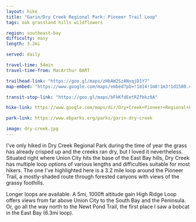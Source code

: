 ```yaml
---
layout: hike
title: "Garin/Dry Creek Regional Park: Pioneer Trail Loop"
tags: oak grassland hills wildflowers

region: southeast-bay
difficulty: easy
length: 3.2mi

served: daily

travel-time: 54min
travel-time-from: MacArthur BART

trailhead-link: "https://goo.gl/maps/zHbAW2SzANxqjD1Y7"
map-embed: "https://www.google.com/maps/embed?pb=!1m14!1m8!1m3!1d1580.4127328646891!2d-122.0206486!3d37.6062665!3m2!1i1024!2i768!4f13.1!3m3!1m2!1s0x808f956b24dcd4a5%3A0x12bee43743399afc!2sDry%20Creek%20Staging%20Area!5e0!3m2!1sen!2sus!4v1687410341052!5m2!1sen!2sus"

transit-stop-link: "https://goo.gl/maps/bFkKfdEetRZfbkz8A"

hike-link: https://www.google.com/maps/dir/Dry+Creek+Pioneer+Regional+Park:+Dry+Creek+Staging+Area/37.6191349,-122.0093216/37.6171913,-122.019004/Dry+Creek+Staging+Area,+May+Road,+Union+City,+CA/@37.615459,-122.0178321,1820m/data=!3m1!1e3!4m16!4m15!1m5!1m1!1s0x808f956b24dcd4a5:0x12bee43743399afc!2m2!1d-122.0178945!2d37.6074311!1m0!1m0!1m5!1m1!1s0x808f956b24dcd4a5:0x12bee43743399afc!2m2!1d-122.0178945!2d37.6074311!3e2

park-link: https://www.ebparks.org/parks/garin-dry-creek

image: dry-creek.jpg
---
```


I've only hiked in Dry Creek Regional Park during the time of year the grass has already crisped up and the creeks ran dry, but I loved it nevertheless. Situated right where Union City hits the base of the East Bay hills, Dry Creek has multiple loop options of various lengths and difficulties suitable for most hikers. The one I've highlighted here is a 3.2 mile loop around the Pioneer Trail, a mostly-shaded route through forested canyons with views of the grassy foothills.

Longer loops are available. A 5mi, 1000ft altitude gain High Ridge Loop offers views from far above Union City to the South Bay and the Peninsula. Or, go all the way north to the Newt Pond Trail, the first place I saw a bobcat in the East Bay (6.3mi loop). 